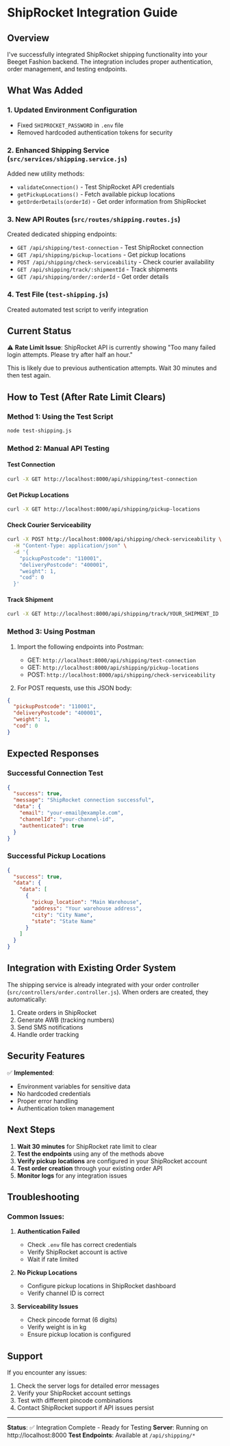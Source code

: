 # ShipRocket Integration Guide

## Overview
I've successfully integrated ShipRocket shipping functionality into your Beeget Fashion backend. The integration includes proper authentication, order management, and testing endpoints.

## What Was Added

### 1. Updated Environment Configuration
- Fixed `SHIPROCKET_PASSWORD` in `.env` file
- Removed hardcoded authentication tokens for security

### 2. Enhanced Shipping Service (`src/services/shipping.service.js`)
Added new utility methods:
- `validateConnection()` - Test ShipRocket API credentials
- `getPickupLocations()` - Fetch available pickup locations
- `getOrderDetails(orderId)` - Get order information from ShipRocket

### 3. New API Routes (`src/routes/shipping.routes.js`)
Created dedicated shipping endpoints:
- `GET /api/shipping/test-connection` - Test ShipRocket connection
- `GET /api/shipping/pickup-locations` - Get pickup locations
- `POST /api/shipping/check-serviceability` - Check courier availability
- `GET /api/shipping/track/:shipmentId` - Track shipments
- `GET /api/shipping/order/:orderId` - Get order details

### 4. Test File (`test-shipping.js`)
Created automated test script to verify integration

## Current Status

⚠️ **Rate Limit Issue**: ShipRocket API is currently showing "Too many failed login attempts. Please try after half an hour."

This is likely due to previous authentication attempts. Wait 30 minutes and then test again.

## How to Test (After Rate Limit Clears)

### Method 1: Using the Test Script
```bash
node test-shipping.js
```

### Method 2: Manual API Testing

#### Test Connection
```bash
curl -X GET http://localhost:8000/api/shipping/test-connection
```

#### Get Pickup Locations
```bash
curl -X GET http://localhost:8000/api/shipping/pickup-locations
```

#### Check Courier Serviceability
```bash
curl -X POST http://localhost:8000/api/shipping/check-serviceability \
  -H "Content-Type: application/json" \
  -d '{
    "pickupPostcode": "110001",
    "deliveryPostcode": "400001",
    "weight": 1,
    "cod": 0
  }'
```

#### Track Shipment
```bash
curl -X GET http://localhost:8000/api/shipping/track/YOUR_SHIPMENT_ID
```

### Method 3: Using Postman
1. Import the following endpoints into Postman:
   - GET: `http://localhost:8000/api/shipping/test-connection`
   - GET: `http://localhost:8000/api/shipping/pickup-locations`
   - POST: `http://localhost:8000/api/shipping/check-serviceability`

2. For POST requests, use this JSON body:
```json
{
  "pickupPostcode": "110001",
  "deliveryPostcode": "400001",
  "weight": 1,
  "cod": 0
}
```

## Expected Responses

### Successful Connection Test
```json
{
  "success": true,
  "message": "ShipRocket connection successful",
  "data": {
    "email": "your-email@example.com",
    "channelId": "your-channel-id",
    "authenticated": true
  }
}
```

### Successful Pickup Locations
```json
{
  "success": true,
  "data": {
    "data": [
      {
        "pickup_location": "Main Warehouse",
        "address": "Your warehouse address",
        "city": "City Name",
        "state": "State Name"
      }
    ]
  }
}
```

## Integration with Existing Order System

The shipping service is already integrated with your order controller (`src/controllers/order.controller.js`). When orders are created, they automatically:

1. Create orders in ShipRocket
2. Generate AWB (tracking numbers)
3. Send SMS notifications
4. Handle order tracking

## Security Features

✅ **Implemented**:
- Environment variables for sensitive data
- No hardcoded credentials
- Proper error handling
- Authentication token management

## Next Steps

1. **Wait 30 minutes** for ShipRocket rate limit to clear
2. **Test the endpoints** using any of the methods above
3. **Verify pickup locations** are configured in your ShipRocket account
4. **Test order creation** through your existing order API
5. **Monitor logs** for any integration issues

## Troubleshooting

### Common Issues:

1. **Authentication Failed**
   - Check `.env` file has correct credentials
   - Verify ShipRocket account is active
   - Wait if rate limited

2. **No Pickup Locations**
   - Configure pickup locations in ShipRocket dashboard
   - Verify channel ID is correct

3. **Serviceability Issues**
   - Check pincode format (6 digits)
   - Verify weight is in kg
   - Ensure pickup location is configured

## Support

If you encounter any issues:
1. Check the server logs for detailed error messages
2. Verify your ShipRocket account settings
3. Test with different pincode combinations
4. Contact ShipRocket support if API issues persist

---

**Status**: ✅ Integration Complete - Ready for Testing
**Server**: Running on http://localhost:8000
**Test Endpoints**: Available at `/api/shipping/*`